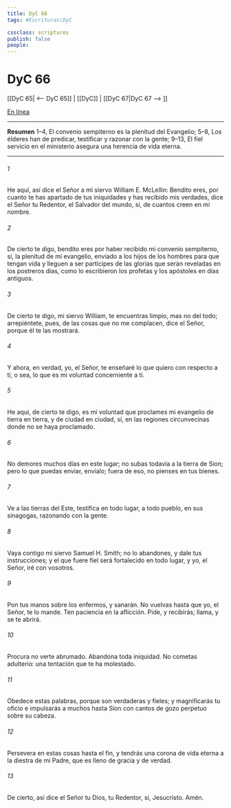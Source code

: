 ```yaml
---
title: DyC 66
tags: #Escrituras\DyC

cssclass: scriptures
publish: false
people:
---
```


# DyC 66
[[DyC 65| <-- DyC 65]] | [[DyC]] | [[DyC 67|DyC 67 --> ]]

[En línea](https://churchofjesuschrist.org/study/scriptures/dc-testament/dc/66?lang=spa)

---
__Resumen__
1–4, El convenio sempiterno es la plenitud del Evangelio; 5–8, Los élderes han de predicar, testificar y razonar con la gente; 9–13, El fiel servicio en el ministerio asegura una herencia de vida eterna.

---
###### 1 
He aquí, así dice el Señor a mi siervo William E. McLellin: Bendito eres, por cuanto te has apartado de tus iniquidades y has recibido mis verdades, dice el Señor tu Redentor, el Salvador del mundo, sí, de cuantos creen en mi nombre.

###### 2 
De cierto te digo, bendito eres por haber recibido mi convenio sempiterno, sí, la plenitud de mi evangelio, enviado a los hijos de los hombres para que tengan vida y lleguen a ser partícipes de las glorias que serán reveladas en los postreros días, como lo escribieron los profetas y los apóstoles en días antiguos.

###### 3 
De cierto te digo, mi siervo William, te encuentras limpio, mas no del todo; arrepiéntete, pues, de las cosas que no me complacen, dice el Señor, porque él te las mostrará.

###### 4 
Y ahora, en verdad, yo, el Señor, te enseñaré lo que quiero con respecto a ti, o sea, lo que es mi voluntad concerniente a ti.

###### 5 
He aquí, de cierto te digo, es mi voluntad que proclames mi evangelio de tierra en tierra, y de ciudad en ciudad, sí, en las regiones circunvecinas donde no se haya proclamado.

###### 6 
No demores muchos días en este lugar; no subas todavía a la tierra de Sion; pero lo que puedas enviar, envíalo; fuera de eso, no pienses en tus bienes.

###### 7 
Ve a las tierras del Este, testifica en todo lugar, a todo pueblo, en sus sinagogas, razonando con la gente.

###### 8 
Vaya contigo mi siervo Samuel H. Smith; no lo abandones, y dale tus instrucciones; y el que fuere fiel será fortalecido en todo lugar, y yo, el Señor, iré con vosotros.

###### 9 
Pon tus manos sobre los enfermos, y sanarán. No vuelvas hasta que yo, el Señor, te lo mande. Ten paciencia en la aflicción. Pide, y recibirás; llama, y se te abrirá.

###### 10 
Procura no verte abrumado. Abandona toda iniquidad. No cometas adulterio: una tentación que te ha molestado.

###### 11 
Obedece estas palabras, porque son verdaderas y fieles; y magnificarás tu oficio e impulsarás a muchos hasta Sion con cantos de gozo perpetuo sobre su cabeza.

###### 12 
Persevera en estas cosas hasta el fin, y tendrás una corona de vida eterna a la diestra de mi Padre, que es lleno de gracia y de verdad.

###### 13 
De cierto, así dice el Señor tu Dios, tu Redentor, sí, Jesucristo. Amén.

